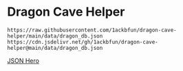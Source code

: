 # Dragon Cave Helper

```
https://raw.githubusercontent.com/1ackbfun/dragon-cave-helper/main/data/dragon_db.json
https://cdn.jsdelivr.net/gh/1ackbfun/dragon-cave-helper@main/data/dragon_db.json
```

[JSON Hero](https://jsonhero.io/)
